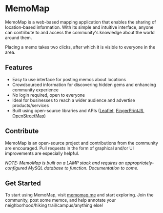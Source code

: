 # MemoMap

MemoMap is a web-based mapping application that enables the sharing of location-based information. With its simple and intuitive interface, anyone can contribute to and access the community's knowledge about the world around them.

Placing a memo takes two clicks, after which it is visible to everyone in the area.

## Features

- Easy to use interface for posting memos about locations
- Crowdsourced information for discovering hidden gems and enhancing community experience
- No login required, open to everyone
- Ideal for businesses to reach a wider audience and advertise products/services
- Built using open-source libraries and APIs ([Leaflet](https://leafletjs.com/), [FingerPrintJS](https://github.com/fingerprintjs/fingerprintjs), [OpenStreetMap](https://www.openstreetmap.org/)) 

## Contribute

MemoMap is an open-source project and contributions from the community are encouraged.
Pull requests in the form of graphical and/or UI improvements are especially helpful.

_NOTE: MemoMap is built on a LAMP stack and requires an appropriately-configured MySQL database to function. Documentation to come._

## Get Started

To start using MemoMap, visit [memomap.me](https://memomap.me) and start exploring. Join the community, post some memos, and help annotate your neighborhood/hiking trail/campus/anything else!
